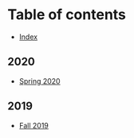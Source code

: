 # Table of contents

* [Index](README.md)

## 2020

* [Spring 2020](2020/spring-2020.md)

## 2019

* [Fall 2019](2019/fall-2019.md)

